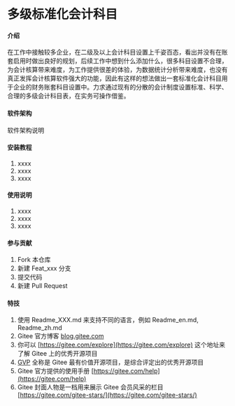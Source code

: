 # 多级标准化会计科目

#### 介绍
在工作中接触较多企业，在二级及以上会计科目设置上千姿百态，看出并没有在账套启用时做出良好的规划，后续工作中想到什么添加什么，很多科目设置不合理，为会计核算带来难度，为工作提供很差的体验，为数据统计分析带来难度，也没有真正发挥会计核算软件强大的功能，因此有这样的想法做出一套标准化会计科目用于企业的财务账套科目设置中。力求通过现有的分散的会计制度设置标准、科学、合理的多级会计科目表，在实务可操作借鉴。

#### 软件架构
软件架构说明


#### 安装教程

1.  xxxx
2.  xxxx
3.  xxxx

#### 使用说明

1.  xxxx
2.  xxxx
3.  xxxx

#### 参与贡献

1.  Fork 本仓库
2.  新建 Feat_xxx 分支
3.  提交代码
4.  新建 Pull Request


#### 特技

1.  使用 Readme\_XXX.md 来支持不同的语言，例如 Readme\_en.md, Readme\_zh.md
2.  Gitee 官方博客 [blog.gitee.com](https://blog.gitee.com)
3.  你可以 [https://gitee.com/explore](https://gitee.com/explore) 这个地址来了解 Gitee 上的优秀开源项目
4.  [GVP](https://gitee.com/gvp) 全称是 Gitee 最有价值开源项目，是综合评定出的优秀开源项目
5.  Gitee 官方提供的使用手册 [https://gitee.com/help](https://gitee.com/help)
6.  Gitee 封面人物是一档用来展示 Gitee 会员风采的栏目 [https://gitee.com/gitee-stars/](https://gitee.com/gitee-stars/)
